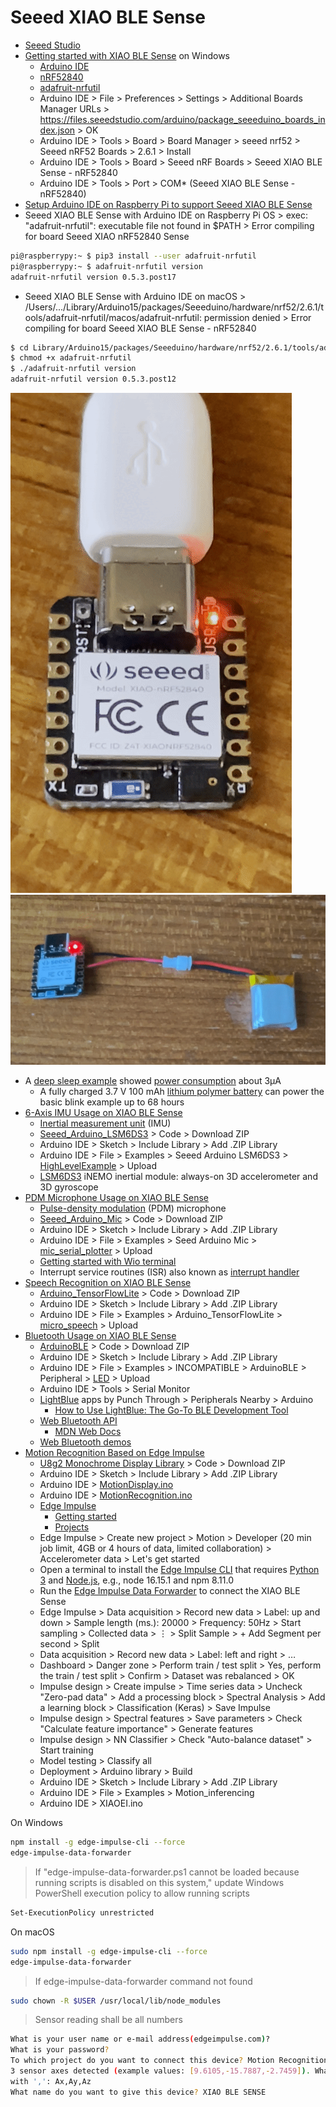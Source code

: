 # Seeed XIAO BLE Sense
* [Seeed Studio](https://github.com/Seeed-Studio)
* [Getting started with XIAO BLE Sense](https://wiki.seeedstudio.com/XIAO_BLE/) on Windows
  * [Arduino IDE](https://www.arduino.cc/en/software)
  * [nRF52840](https://www.nordicsemi.com/Products/nRF52840)
  * [adafruit-nrfutil](https://github.com/adafruit/Adafruit_nRF52_nrfutil)
  * Arduino IDE > File > Preferences > Settings > Additional Boards Manager URLs > https://files.seeedstudio.com/arduino/package_seeeduino_boards_index.json > OK
  * Arduino IDE > Tools > Board > Board Manager > seeed nrf52 > Seeed nRF52 Boards > 2.6.1 > Install
  * Arduino IDE > Tools > Board > Seeed nRF Boards > Seeed XIAO BLE Sense - nRF52840
  * Arduino IDE > Tools > Port > COM* (Seeed XIAO BLE Sense - nRF52840)
* [Setup Arduino IDE on Raspberry Pi to support Seeed XIAO BLE Sense](https://www.youtube.com/watch?v=9OsbFAFQtnk)
* Seeed XIAO BLE Sense with Arduino IDE on Raspberry Pi OS > exec: "adafruit-nrfutil": executable file not found in $PATH > Error compiling for board Seeed XIAO nRF52840 Sense
```sh
pi@raspberrypy:~ $ pip3 install --user adafruit-nrfutil
pi@raspberrypy:~ $ adafruit-nrfutil version
adafruit-nrfutil version 0.5.3.post17
```
* Seeed XIAO BLE Sense with Arduino IDE on macOS > /Users/.../Library/Arduino15/packages/Seeeduino/hardware/nrf52/2.6.1/tools/adafruit-nrfutil/macos/adafruit-nrfutil: permission denied > Error compiling for board Seeed XIAO BLE Sense - nRF52840
```sh
$ cd Library/Arduino15/packages/Seeeduino/hardware/nrf52/2.6.1/tools/adafruit-nrfutil/macos/
$ chmod +x adafruit-nrfutil
$ ./adafruit-nrfutil version
adafruit-nrfutil version 0.5.3.post12
```
![blink.gif](/lesson6/xiao/blink.gif)
![battery.gif](/lesson6/xiao/battery.gif)
* A [deep sleep example](https://github.com/0hotpotman0/BLE_52840_Core/blob/main/libraries/Bluefruit52Lib/examples/Hardware/deep_Sleep/deep_Sleep.ino) showed [power consumption](https://wiki.seeedstudio.com/XIAO_BLE/#power-consumption-verification) about 3&micro;A
  * A fully charged 3.7 V 100 mAh [lithium polymer battery](https://en.wikipedia.org/wiki/Lithium_polymer_battery) can power the basic blink example up to 68 hours
* [6-Axis IMU Usage on XIAO BLE Sense](https://wiki.seeedstudio.com/XIAO-BLE-Sense-IMU-Usage/)
  * [Inertial measurement unit](https://en.wikipedia.org/wiki/Inertial_measurement_unit) (IMU)
  * [Seeed_Arduino_LSM6DS3](https://github.com/Seeed-Studio/Seeed_Arduino_LSM6DS3) > Code > Download ZIP
  * Arduino IDE > Sketch > Include Library > Add .ZIP Library 
  * Arduino IDE > File > Examples > Seeed Arduino LSM6DS3 > [HighLevelExample](/lesson6/xiao/HighLevelExample.ino) > Upload
  * [LSM6DS3](https://content.arduino.cc/assets/st_imu_lsm6ds3_datasheet.pdf) iNEMO inertial module: always-on 3D accelerometer and 3D gyroscope
* [PDM Microphone Usage on XIAO BLE Sense](https://wiki.seeedstudio.com/XIAO-BLE-Sense-PDM-Usage/)
  * [Pulse-density modulation](https://en.wikipedia.org/wiki/Pulse-density_modulation) (PDM) microphone
  * [Seeed_Arduino_Mic](https://github.com/Seeed-Studio/Seeed_Arduino_Mic) > Code > Download ZIP
  * Arduino IDE > Sketch > Include Library > Add .ZIP Library 
  * Arduino IDE > File > Examples > Seed Arduino Mic > [mic_serial_plotter](/lesson6/xiao/mic_serial_plotter.ino) > Upload
  * [Getting started with Wio terminal](https://wiki.seeedstudio.com/Wio-Terminal-Getting-Started/)
  * Interrupt service routines (ISR) also known as [interrupt handler](https://en.wikipedia.org/wiki/Interrupt_handler)
* [Speech Recognition on XIAO BLE Sense](https://wiki.seeedstudio.com/XIAO-BLE-Sense-TFLite-Mic/)
  * [Arduino_TensorFlowLite](https://github.com/lakshanthad/tflite-micro-arduino-examples) > Code > Download ZIP
  * Arduino IDE > Sketch > Include Library > Add .ZIP Library
  * Arduino IDE > File > Examples > Arduino_TensorFlowLite > [micro_speech](/lesson6/xiao/micro_speech.ino) > Upload
* [Bluetooth Usage on XIAO BLE Sense](https://wiki.seeedstudio.com/XIAO-BLE-Sense-Bluetooth-Usage/)
  * [ArduinoBLE](https://github.com/arduino-libraries/ArduinoBLE) > Code > Download ZIP
  * Arduino IDE > Sketch > Include Library > Add .ZIP Library 
  * Arduino IDE > File > Examples > INCOMPATIBLE > ArduinoBLE > Peripheral > [LED](/lesson6/xiao/ArduinoBLE/Peripheral/LED.ino) > Upload
  * Arduino IDE > Tools > Serial Monitor
  * [LightBlue](https://punchthrough.com/lightblue/) apps by Punch Through > Peripherals Nearby > Arduino
    * [How to Use LightBlue: The Go-To BLE Development Tool](https://punchthrough.com/lightblue-features/)
  * [Web Bluetooth API](https://developer.mozilla.org/en-US/docs/Web/API/Web_Bluetooth_API)
    * [MDN Web Docs](https://en.wikipedia.org/wiki/MDN_Web_Docs)
  * [Web Bluetooth demos](https://github.com/WebBluetoothCG/demos)
* [Motion Recognition Based on Edge Impulse](https://wiki.seeedstudio.com/XIAOEI/)
  * [U8g2 Monochrome Display Library](https://github.com/olikraus/u8g2) > Code > Download ZIP
  * Arduino IDE > Sketch > Include Library > Add .ZIP Library
  * Arduino IDE > [MotionDisplay.ino](/lesson6/xiao/MotionDisplay.ino)
  * Arduino IDE > [MotionRecognition.ino](/lesson6/xiao/MotionRecognition.ino)
  * [Edge Impulse](https://www.edgeimpulse.com/)
    * [Getting started](https://docs.edgeimpulse.com/docs/)
    * [Projects](https://docs.edgeimpulse.com/experts/)
  * Edge Impulse > Create new project > Motion > Developer (20 min job limit, 4GB or 4 hours of data, limited collaboration) > Accelerometer data > Let's get started
  * Open a terminal to install the [Edge Impulse CLI](https://docs.edgeimpulse.com/docs/edge-impulse-cli/cli-installation) that requires [Python 3](https://www.python.org/downloads/) and [Node.js](https://nodejs.org/en/download/), e.g., node 16.15.1 and npm 8.11.0
  * Run the [Edge Impulse Data Forwarder](https://docs.edgeimpulse.com/docs/edge-impulse-cli/cli-data-forwarder) to connect the XIAO BLE Sense
  * Edge Impulse > Data acquisition > Record new data > Label: up and down > Sample length (ms.): 20000 > Frequency: 50Hz > Start sampling > Collected data > &vellip; > Split Sample > + Add Segment per second > Split
  * Data acquisition > Record new data > Label: left and right > &hellip;
  * Dashboard > Danger zone > Perform train / test split > Yes, perform the train / test split > Confirm > Dataset was rebalanced > OK
  * Impulse design > Create impulse > Time series data > Uncheck "Zero-pad data" > Add a processing block > Spectral Analysis > Add a learning block > Classification (Keras) > Save Impulse
  * Impulse design > Spectral features > Save parameters > Check "Calculate feature importance" > Generate features
  * Impulse design > NN Classifier > Check "Auto-balance dataset" > Start training
  * Model testing > Classify all
  * Deployment > Arduino library > Build
  * Arduino IDE > Sketch > Include Library > Add .ZIP Library
  * Arduino IDE > File > Examples > Motion_inferencing
  * Arduino IDE > XIAOEI.ino

On Windows
```sh
npm install -g edge-impulse-cli --force
edge-impulse-data-forwarder
```
> If "edge-impulse-data-forwarder.ps1 cannot be loaded because running scripts is disabled on this system," update Windows PowerShell execution policy to allow running scripts
```sh
Set-ExecutionPolicy unrestricted
```
On macOS
```sh
sudo npm install -g edge-impulse-cli --force
edge-impulse-data-forwarder
```
> If edge-impulse-data-forwarder command not found
```sh
sudo chown -R $USER /usr/local/lib/node_modules
```

> Sensor reading shall be all numbers
```sh
What is your user name or e-mail address(edgeimpulse.com)?
What is your password?
To which project do you want to connect this device? Motion Recognition with XIAO BLE SENSE
3 sensor axes detected (example values: [9.6105,-15.7887,-2.7459]). What do you want to call them? Separate the names 
with ',': Ax,Ay,Az
What name do you want to give this device? XIAO BLE SENSE
```

